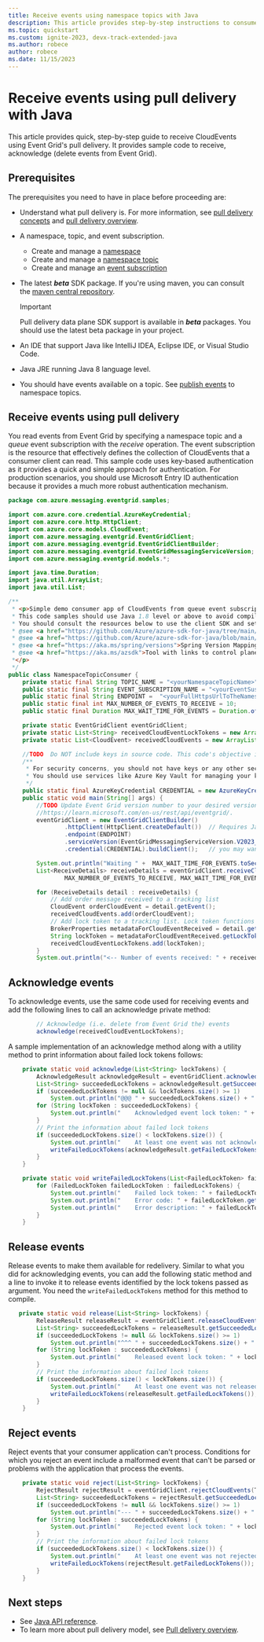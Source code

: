```yaml
---
title: Receive events using namespace topics with Java
description: This article provides step-by-step instructions to consume events from Event Grid namespace topics using pull delivery.
ms.topic: quickstart
ms.custom: ignite-2023, devx-track-extended-java
ms.author: robece
author: robece
ms.date: 11/15/2023
---
```


# Receive events using pull delivery with Java

This article provides quick, step-by-step guide to receive CloudEvents using Event Grid's pull delivery. It provides sample code to receive, acknowledge (delete events from Event Grid).

## Prerequisites

The prerequisites you need to have in place before proceeding are:

* Understand what pull delivery is. For more information, see [pull delivery concepts](concepts-event-grid-namespaces.md#pull-delivery) and [pull delivery overview](pull-delivery-overview.md).

* A namespace, topic, and event subscription.

    * Create and manage a [namespace](create-view-manage-namespaces.md)
    * Create and manage a [namespace topic](create-view-manage-namespace-topics.md)
    * Create and manage an [event subscription](create-view-manage-event-subscriptions.md)

* The latest ***beta*** SDK package. If you're using maven, you can consult the [maven central repository](https://central.sonatype.com/artifact/com.azure/azure-messaging-eventgrid/versions).

    >[!IMPORTANT]
    >Pull delivery data plane SDK support is available in ***beta*** packages. You should use the latest beta package in your project.

* An IDE that support Java like IntelliJ IDEA, Eclipse IDE, or Visual Studio Code.

* Java JRE running Java 8 language level.

* You should have events available on a topic. See [publish events](publish-events-to-namespace-topics-java.md) to namespace topics.


## Receive events using pull delivery

You read events from Event Grid by specifying a namespace topic and a *queue* event subscription with the *receive* operation. The event subscription is the resource that effectively defines the collection of CloudEvents that a consumer client can read.
This sample code uses key-based authentication as it provides a quick and simple approach for authentication. For production scenarios, you should use Microsoft Entry ID authentication because it provides a much more robust authentication mechanism.

```java
package com.azure.messaging.eventgrid.samples;

import com.azure.core.credential.AzureKeyCredential;
import com.azure.core.http.HttpClient;
import com.azure.core.models.CloudEvent;
import com.azure.messaging.eventgrid.EventGridClient;
import com.azure.messaging.eventgrid.EventGridClientBuilder;
import com.azure.messaging.eventgrid.EventGridMessagingServiceVersion;
import com.azure.messaging.eventgrid.models.*;

import java.time.Duration;
import java.util.ArrayList;
import java.util.List;

/**
 * <p>Simple demo consumer app of CloudEvents from queue event subscriptions created for namespace topics.
 * This code samples should use Java 1.8 level or above to avoid compilation errors.
 * You should consult the resources below to use the client SDK and set up your project using maven.
 * @see <a href="https://github.com/Azure/azure-sdk-for-java/tree/main/sdk/eventgrid/azure-messaging-eventgrid">Event Grid data plane client SDK documentation</a>
 * @see <a href="https://github.com/Azure/azure-sdk-for-java/blob/main/sdk/boms/azure-sdk-bom/README.md">Azure BOM for client libraries</a>
 * @see <a href="https://aka.ms/spring/versions">Spring Version Mapping</a> if you are using Spring.
 * @see <a href="https://aka.ms/azsdk">Tool with links to control plane and data plane SDKs across all languages supported</a>.
 *</p>
 */
public class NamespaceTopicConsumer {
    private static final String TOPIC_NAME = "<yourNamespaceTopicName>";
    public static final String EVENT_SUBSCRIPTION_NAME = "<yourEventSusbcriptionName>";
    public static final String ENDPOINT =  "<yourFullHttpsUrlToTheNamespaceEndpoint>";
    public static final int MAX_NUMBER_OF_EVENTS_TO_RECEIVE = 10;
    public static final Duration MAX_WAIT_TIME_FOR_EVENTS = Duration.ofSeconds(10);

    private static EventGridClient eventGridClient;
    private static List<String> receivedCloudEventLockTokens = new ArrayList<>();
    private static List<CloudEvent> receivedCloudEvents = new ArrayList<>();

    //TODO  Do NOT include keys in source code. This code's objective is to give you a succinct sample about using Event Grid, not to provide an authoritative example for handling secrets in applications.
    /**
     * For security concerns, you should not have keys or any other secret in any part of the application code.
     * You should use services like Azure Key Vault for managing your keys.
     */
    public static final AzureKeyCredential CREDENTIAL = new AzureKeyCredential("<namespace key>");
    public static void main(String[] args) {
        //TODO Update Event Grid version number to your desired version. You can find more information on data plane APIs here:
        //https://learn.microsoft.com/en-us/rest/api/eventgrid/.
        eventGridClient = new EventGridClientBuilder()
                .httpClient(HttpClient.createDefault())  // Requires Java 1.8 level
                .endpoint(ENDPOINT)
                .serviceVersion(EventGridMessagingServiceVersion.V2023_06_01_PREVIEW)
                .credential(CREDENTIAL).buildClient();   // you may want to use .buildAsyncClient() for an asynchronous (project reactor) client.

        System.out.println("Waiting " +  MAX_WAIT_TIME_FOR_EVENTS.toSecondsPart() + " seconds for events to be read...");
        List<ReceiveDetails> receiveDetails = eventGridClient.receiveCloudEvents(TOPIC_NAME, EVENT_SUBSCRIPTION_NAME,
                MAX_NUMBER_OF_EVENTS_TO_RECEIVE, MAX_WAIT_TIME_FOR_EVENTS).getValue();

        for (ReceiveDetails detail : receiveDetails) {
            // Add order message received to a tracking list
            CloudEvent orderCloudEvent = detail.getEvent();
            receivedCloudEvents.add(orderCloudEvent);
            // Add lock token to a tracking list. Lock token functions like an identifier to a cloudEvent
            BrokerProperties metadataForCloudEventReceived = detail.getBrokerProperties();
            String lockToken = metadataForCloudEventReceived.getLockToken();
            receivedCloudEventLockTokens.add(lockToken);
        }
        System.out.println("<-- Number of events received: " + receivedCloudEvents.size());
```

## Acknowledge events

To acknowledge events, use the same code used for receiving events and add the following lines to call an acknowledge private method:

```java
        // Acknowledge (i.e. delete from Event Grid the) events
        acknowledge(receivedCloudEventLockTokens);
```

A sample implementation of an acknowledge method along with a utility method to print information about failed lock tokens follows:

```java
    private static void acknowledge(List<String> lockTokens) {
        AcknowledgeResult acknowledgeResult = eventGridClient.acknowledgeCloudEvents(TOPIC_NAME, EVENT_SUBSCRIPTION_NAME, new AcknowledgeOptions(lockTokens));
        List<String> succeededLockTokens = acknowledgeResult.getSucceededLockTokens();
        if (succeededLockTokens != null && lockTokens.size() >= 1)
            System.out.println("@@@ " + succeededLockTokens.size() + " events were successfully acknowledged:");
        for (String lockToken : succeededLockTokens) {
            System.out.println("    Acknowledged event lock token: " + lockToken);
        }
        // Print the information about failed lock tokens
        if (succeededLockTokens.size() < lockTokens.size()) {
            System.out.println("    At least one event was not acknowledged (deleted from Event Grid)");
            writeFailedLockTokens(acknowledgeResult.getFailedLockTokens());
        }
    }

    private static void writeFailedLockTokens(List<FailedLockToken> failedLockTokens) {
        for (FailedLockToken failedLockToken : failedLockTokens) {
            System.out.println("    Failed lock token: " + failedLockToken.getLockToken());
            System.out.println("    Error code: " + failedLockToken.getErrorCode());
            System.out.println("    Error description: " + failedLockToken.getErrorDescription());
        }
    }
```

## Release events

Release events to make them available for redelivery. Similar to what you did for acknowledging events, you can add the following static method and a line to invoke it to release events identified by the lock tokens passed as argument. You need the ```writeFailedLockTokens``` method for this method to compile.
 
```java
   private static void release(List<String> lockTokens) {
        ReleaseResult releaseResult = eventGridClient.releaseCloudEvents(TOPIC_NAME, EVENT_SUBSCRIPTION_NAME, new ReleaseOptions(lockTokens));
        List<String> succeededLockTokens = releaseResult.getSucceededLockTokens();
        if (succeededLockTokens != null && lockTokens.size() >= 1)
            System.out.println("^^^ " + succeededLockTokens.size() + " events were successfully released:");
        for (String lockToken : succeededLockTokens) {
            System.out.println("    Released event lock token: " + lockToken);
        }
        // Print the information about failed lock tokens
        if (succeededLockTokens.size() < lockTokens.size()) {
            System.out.println("    At least one event was not released back to Event Grid.");
            writeFailedLockTokens(releaseResult.getFailedLockTokens());
        }
    }
```

## Reject events

Reject events that your consumer application can't process. Conditions for which you reject an event include a malformed event that can't be parsed or problems with the application that process the events.

```java
    private static void reject(List<String> lockTokens) {
        RejectResult rejectResult = eventGridClient.rejectCloudEvents(TOPIC_NAME, EVENT_SUBSCRIPTION_NAME, new RejectOptions(lockTokens));
        List<String> succeededLockTokens = rejectResult.getSucceededLockTokens();
        if (succeededLockTokens != null && lockTokens.size() >= 1)
            System.out.println("--- " + succeededLockTokens.size() + " events were successfully rejected:");
        for (String lockToken : succeededLockTokens) {
            System.out.println("    Rejected event lock token: " + lockToken);
        }
        // Print the information about failed lock tokens
        if (succeededLockTokens.size() < lockTokens.size()) {
            System.out.println("    At least one event was not rejected.");
            writeFailedLockTokens(rejectResult.getFailedLockTokens());
        }
    }
```

## Next steps

* See [Java API reference](/java/api/overview/azure/messaging-eventgrid-readme?view=azure-java-preview&preserve-view=true).
* To learn more about pull delivery model, see [Pull delivery overview](pull-delivery-overview.md).

 
